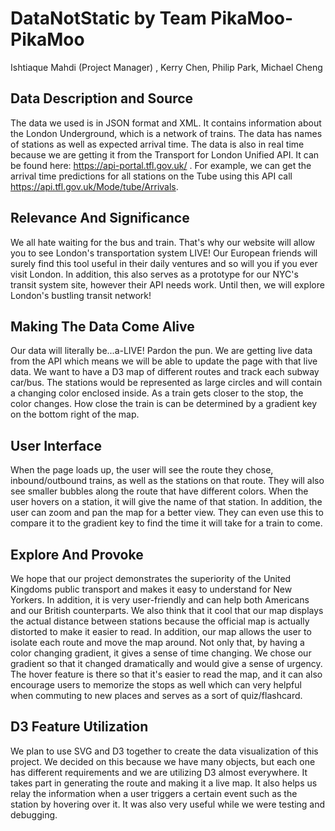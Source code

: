  # DataNotStatic by Team PikaMoo-PikaMoo

Ishtiaque Mahdi (Project Manager) , Kerry Chen, Philip Park, Michael Cheng

## Data Description and Source

  The data we used is in JSON format and XML. It contains information about the London Underground, which is a network of trains. The data has names of stations as well as expected arrival time. The data is also in real time because we are getting it from the Transport for London Unified API. It can be found here: https://api-portal.tfl.gov.uk/ . For example, we can get the arrival time predictions for all stations on the Tube using this API call https://api.tfl.gov.uk/Mode/tube/Arrivals.

## Relevance And Significance  

  We all hate waiting for the bus and train. That's why our website will allow you to see London's transportation system LIVE! Our European friends will surely find this tool useful in their daily ventures and so will you if you ever visit London. In addition, this also serves as a prototype for our NYC's transit system site, however their API needs work. Until then, we will explore London's bustling transit network!

## Making The Data Come Alive  

  Our data will literally be...a-LIVE! Pardon the pun. We are getting live data from the API which means we will be able to update the page with that live data. We want to have a D3 map of different routes and track each subway car/bus. The stations would be represented as large circles and will contain a changing color enclosed inside. As a train gets closer to the stop, the color changes. How close the train is can be determined by a gradient key on the bottom right of the map.

## User Interface

  When the page loads up, the user will see the route they chose, inbound/outbound trains, as well as the stations on that route. They will also see smaller bubbles along the route that have different colors. When the user hovers on a station, it will give the name of that station. In addition, the user can zoom and pan the map for a better view. They can even use this to compare it to the gradient key to find the time it will take for a train to come.

## Explore And Provoke

  We hope that our project demonstrates the superiority of the United Kingdoms public transport and makes it easy to understand for New Yorkers. In addition, it is very user-friendly and can help both Americans and our British counterparts. We also think that it cool that our map displays the actual distance between stations because the official map is actually distorted to make it easier to read. In addition, our map allows the user to isolate each route and move the map around. Not only that, by having a color changing gradient, it gives a sense of time changing. We chose our gradient so that it changed dramatically and would give a sense of urgency. The hover feature is there so that it's easier to read the map, and it can also encourage users to memorize the stops as well which can very helpful when commuting to new places and serves as a sort of quiz/flashcard.

## D3 Feature Utilization  

  We plan to use SVG and D3 together to create the data visualization of this project. We decided on this because we have many objects, but each one has different requirements and we are utilizing D3 almost everywhere. It takes part in generating the route and making it a live map. It also helps us relay the information when a user triggers a certain event such as the station by hovering over it. It was also very useful while we were testing and debugging. 
